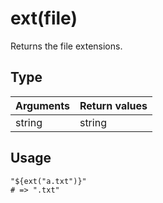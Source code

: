# ext(file)

Returns the file extensions.

## Type

Arguments | Return values
---|---
string | string

## Usage

```hcl
"${ext("a.txt")}"
# => ".txt"
```

